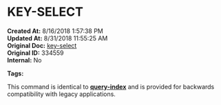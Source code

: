 # KEY-SELECT

**Created At:** 8/16/2018 1:57:38 PM  
**Updated At:** 8/31/2018 11:55:25 AM  
**Original Doc:** [key-select](https://docs.jbase.com/48152-indexes/key-select)  
**Original ID:** 334559  
**Internal:** No  

**Tags:**
<badge text='query-index' vertical='middle' />

This command is identical to [**query-index**](./../query-index) and is provided for backwards compatibility with legacy applications.

